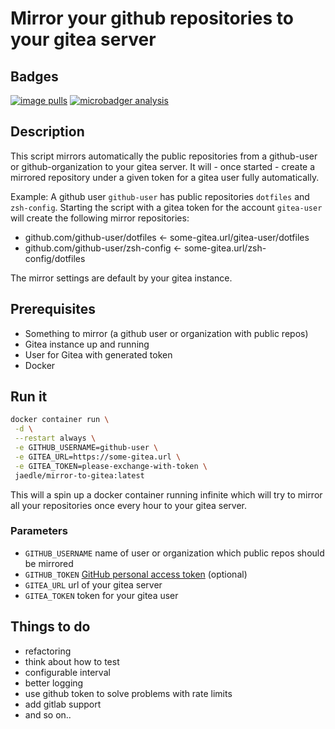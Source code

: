 # Mirror your github repositories to your gitea server

## Badges

[![image pulls](https://img.shields.io/docker/pulls/jaedle/mirror-to-gitea.svg)](https://cloud.docker.com/repository/docker/jaedle/mirror-to-gitea)
[![microbadger analysis](https://images.microbadger.com/badges/image/jaedle/mirror-to-gitea.svg)](https://microbadger.com/images/jaedle/mirror-to-gitea "Get your own image badge on microbadger.com")

## Description

This script mirrors automatically the public repositories from a github-user or github-organization to your gitea server.
It will - once started - create a mirrored repository under a given token for a gitea user fully automatically.

Example:
A github user `github-user` has public repositories `dotfiles` and `zsh-config`.
Starting the script with a gitea token for the account `gitea-user` will create the following mirror repositories:

- github.com/github-user/dotfiles &larr; some-gitea.url/gitea-user/dotfiles
- github.com/github-user/zsh-config &larr; some-gitea.url/zsh-config/dotfiles

The mirror settings are default by your gitea instance.

## Prerequisites

- Something to mirror (a github user or organization with public repos)
- Gitea instance up and running
- User for Gitea with generated token
- Docker

## Run it

```sh
docker container run \
 -d \
 --restart always \
 -e GITHUB_USERNAME=github-user \
 -e GITEA_URL=https://some-gitea.url \
 -e GITEA_TOKEN=please-exchange-with-token \
 jaedle/mirror-to-gitea:latest
```

This will a spin up a docker container running infinite which will try to mirror all your repositories once every hour to your gitea server.

### Parameters

- `GITHUB_USERNAME` name of user or organization which public repos should be mirrored
- `GITHUB_TOKEN` [GitHub personal access token](https://docs.github.com/en/free-pro-team@latest/github/authenticating-to-github/creating-a-personal-access-token) (optional)
- `GITEA_URL` url of your gitea server
- `GITEA_TOKEN` token for your gitea user

## Things to do

- refactoring
- think about how to test
- configurable interval
- better logging
- use github token to solve problems with rate limits
- add gitlab support
- and so on..
